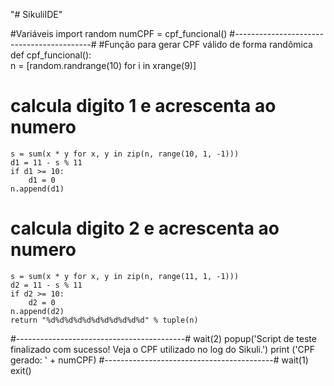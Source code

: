 "# SikuliIDE" 

#Variáveis
import random
numCPF = cpf_funcional()
#------------------------------------------#
#Função para gerar CPF válido de forma randômica
def cpf_funcional():                                                                                             
    n = [random.randrange(10) for i in xrange(9)]                                                                                            
# calcula digito 1 e acrescenta ao numero
    s = sum(x * y for x, y in zip(n, range(10, 1, -1)))
    d1 = 11 - s % 11
    if d1 >= 10:
        d1 = 0
    n.append(d1)                                                                                                
# calcula digito 2 e acrescenta ao numero
    s = sum(x * y for x, y in zip(n, range(11, 1, -1)))
    d2 = 11 - s % 11
    if d2 >= 10:
        d2 = 0
    n.append(d2)                                                                                         
    return "%d%d%d%d%d%d%d%d%d%d%d" % tuple(n)
#------------------------------------------#
wait(2)
popup('Script de teste finalizado com sucesso! Veja o CPF utilizado no log do Sikuli.')
print ('CPF gerado: ' + numCPF)
#------------------------------------------#
wait(1)
exit()
